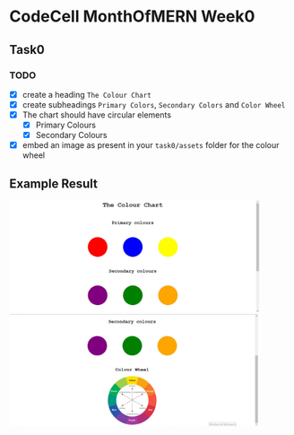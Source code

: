 # CodeCell MonthOfMERN Week0

## Task0

### TODO

- [x] create a heading `The Colour Chart`
- [x] create subheadings `Primary Colors`, `Secondary Colors` and `Color Wheel` 
- [x] The chart should have circular elements
  - [x] Primary Colours
  - [x] Secondary Colours
- [x] embed an image as present in your `task0/assets` folder for the colour wheel

## Example Result

<img src="../assets/task0-ss1.jpg" height="200" />
<img src="../assets/task0-ss2.jpg" height="200" />
